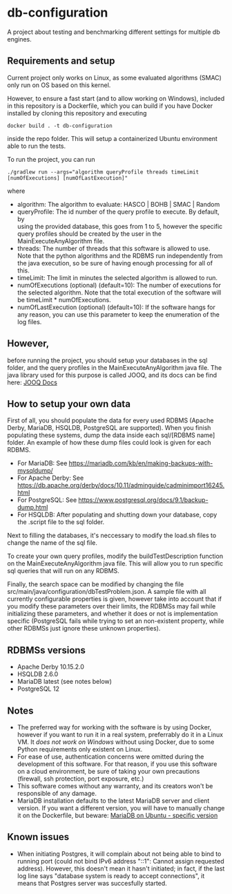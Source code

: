 # db-configuration
A project about testing and benchmarking different settings for multiple db
engines.

## Requirements and setup
Current project only works on Linux, as some evaluated algorithms (SMAC) only 
run on OS based on this kernel.

However, to ensure a fast start (and to allow working on Windows), included in 
this repository is a Dockerfile, which you can build if you have Docker 
installed by cloning this repository and executing
```
docker build . -t db-configuration
```
inside the repo folder. 
This will setup a containerized Ubuntu environment able to run the tests.

To run the project, you can run
```
./gradlew run --args="algorithm queryProfile threads timeLimit [numOfExecutions] [numOfLastExecution]"
```

where
 - algorithm: The algorithm to evaluate: HASCO | BOHB | SMAC | Random
 - queryProfile: The id number of the query profile to execute. By default, by  
   using the provided database, this goes from 1 to 5, however the specific 
   query profiles should be created by the user in the MainExecuteAnyAlgorithm 
   file.
 - threads: The number of threads that this software is allowed to use. Note 
   that the python algorithms and the RDBMS run independently from the java 
   execution, so be sure of having enough processing for all of this.
 - timeLimit: The limit in minutes the selected algorithm is allowed to run.
 - numOfExecutions (optional) (default=10): The number of executions for the 
   selected algorithm. Note that the total execution of the software will be 
   timeLimit * numOfExecutions.
 - numOfLastExecution (optional) (default=10): If the software hangs for any 
   reason, you can use this parameter to keep the enumeration of the log files.

## However, 
before running the project, you should setup your databases in the sql folder,
and the query profiles in the MainExecuteAnyAlgorithm java file. The java 
library used for this purpose is called JOOQ, and its docs can be find here: 
[JOOQ Docs](https://www.jooq.org)

## How to setup your own data

First of all, you should populate the data for every used RDBMS (Apache Derby, 
MariaDB, HSQLDB, PostgreSQL are supported). When you finish populating these
systems, dump the data inside each sql/[RDBMS name] folder. An example of how
these dump files could look is given for each RDBMS.
 
 - For MariaDB: See https://mariadb.com/kb/en/making-backups-with-mysqldump/
 - For Apache Derby: See https://db.apache.org/derby/docs/10.11/adminguide/cadminimport16245.html
 - For PostgreSQL: See https://www.postgresql.org/docs/9.1/backup-dump.html
 - For HSQLDB: After populating and shutting down your database, copy the 
   .script file to the sql folder.

Next to filling the databases, it's neccessary to modify the load.sh files to
change the name of the sql file.

To create your own query profiles, modify the buildTestDescription function on 
the MainExecuteAnyAlgorithm java file. This will allow you to run specific sql 
queries that will run on any RDBMS.

Finally, the search space can be modified by changing the file
src/main/java/configuration/dbTestProblem.json. A sample file with all
currently configurable properties is given, however take into account that if 
you modify these parameters over their limits, the RDBMSs may fail while
initializing these parameters, and whether it does or not is implementation
specific (PostgreSQL fails while trying to set an non-existent property, while
other RDBMSs just ignore these unknown properties).

## RDBMSs versions
 - Apache Derby 10.15.2.0
 - HSQLDB 2.6.0
 - MariaDB latest (see notes below)
 - PostgreSQL 12

## Notes

 - The preferred way for working with the software is by using Docker, however
   if you want to run it in a real system, preferrably do it in a Linux VM. It
   *does not work on Windows* without using Docker, due to some Python
   requirements only existent on Linux.
 - For ease of use, authentication concerns were omitted during the development 
   of this software. For that reason, if you use this software on a cloud 
   environment, be sure of taking your own precautions (firewall, ssh 
   protection, port exposure, etc.)
 - This software comes without any warranty, and its creators won't be
   responsible of any damage.
 - MariaDB installation defaults to the latest MariaDB server and client 
   version. If you want a different version, you will have to manually change it
   on the Dockerfile, but beware: [MariaDB on Ubuntu - specific version](https://stackoverflow.com/a/67812247)

## Known issues

 - When initiating Postgres, it will complain about not being able to bind to
   running port (could not bind IPv6 address "::1": Cannot assign requested 
   address). However, this doesn't mean it hasn't initiated; in fact, if the
   last log line says "database system is ready to accept connections", it means
   that Postgres server was succesfully started.